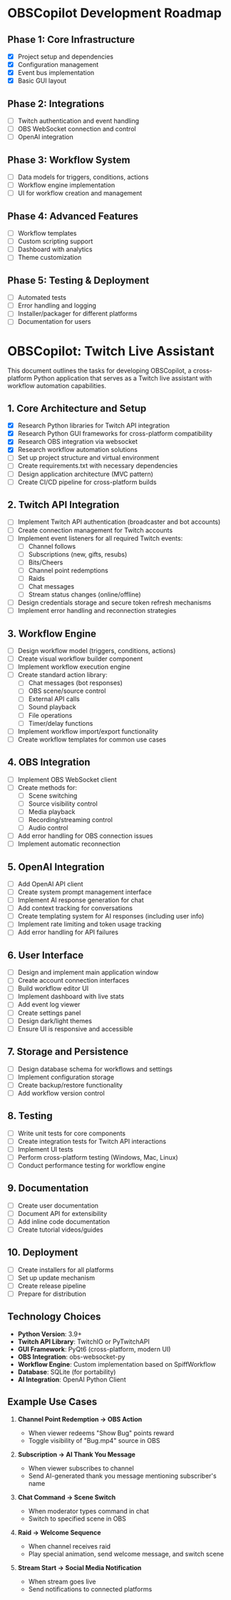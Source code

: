 # OBSCopilot Development Roadmap

## Phase 1: Core Infrastructure
- [x] Project setup and dependencies
- [x] Configuration management
- [x] Event bus implementation
- [x] Basic GUI layout

## Phase 2: Integrations
- [ ] Twitch authentication and event handling
- [ ] OBS WebSocket connection and control
- [ ] OpenAI integration

## Phase 3: Workflow System
- [ ] Data models for triggers, conditions, actions
- [ ] Workflow engine implementation
- [ ] UI for workflow creation and management

## Phase 4: Advanced Features
- [ ] Workflow templates
- [ ] Custom scripting support
- [ ] Dashboard with analytics
- [ ] Theme customization

## Phase 5: Testing & Deployment
- [ ] Automated tests
- [ ] Error handling and logging
- [ ] Installer/packager for different platforms
- [ ] Documentation for users

# OBSCopilot: Twitch Live Assistant

This document outlines the tasks for developing OBSCopilot, a cross-platform Python application that serves as a Twitch live assistant with workflow automation capabilities.

## 1. Core Architecture and Setup

- [x] Research Python libraries for Twitch API integration
- [x] Research Python GUI frameworks for cross-platform compatibility
- [x] Research OBS integration via websocket
- [x] Research workflow automation solutions
- [ ] Set up project structure and virtual environment
- [ ] Create requirements.txt with necessary dependencies
- [ ] Design application architecture (MVC pattern)
- [ ] Create CI/CD pipeline for cross-platform builds

## 2. Twitch API Integration

- [ ] Implement Twitch API authentication (broadcaster and bot accounts)
- [ ] Create connection management for Twitch accounts
- [ ] Implement event listeners for all required Twitch events:
  - [ ] Channel follows
  - [ ] Subscriptions (new, gifts, resubs)
  - [ ] Bits/Cheers
  - [ ] Channel point redemptions
  - [ ] Raids
  - [ ] Chat messages
  - [ ] Stream status changes (online/offline)
- [ ] Design credentials storage and secure token refresh mechanisms
- [ ] Implement error handling and reconnection strategies

## 3. Workflow Engine

- [ ] Design workflow model (triggers, conditions, actions)
- [ ] Create visual workflow builder component
- [ ] Implement workflow execution engine
- [ ] Create standard action library:
  - [ ] Chat messages (bot responses)
  - [ ] OBS scene/source control
  - [ ] External API calls
  - [ ] Sound playback
  - [ ] File operations
  - [ ] Timer/delay functions
- [ ] Implement workflow import/export functionality
- [ ] Create workflow templates for common use cases

## 4. OBS Integration

- [ ] Implement OBS WebSocket client
- [ ] Create methods for:
  - [ ] Scene switching
  - [ ] Source visibility control
  - [ ] Media playback
  - [ ] Recording/streaming control
  - [ ] Audio control
- [ ] Add error handling for OBS connection issues
- [ ] Implement automatic reconnection

## 5. OpenAI Integration

- [ ] Add OpenAI API client
- [ ] Create system prompt management interface
- [ ] Implement AI response generation for chat
- [ ] Add context tracking for conversations
- [ ] Create templating system for AI responses (including user info)
- [ ] Implement rate limiting and token usage tracking
- [ ] Add error handling for API failures

## 6. User Interface

- [ ] Design and implement main application window
- [ ] Create account connection interfaces
- [ ] Build workflow editor UI
- [ ] Implement dashboard with live stats
- [ ] Add event log viewer
- [ ] Create settings panel
- [ ] Design dark/light themes
- [ ] Ensure UI is responsive and accessible

## 7. Storage and Persistence

- [ ] Design database schema for workflows and settings
- [ ] Implement configuration storage
- [ ] Create backup/restore functionality
- [ ] Add workflow version control

## 8. Testing

- [ ] Write unit tests for core components
- [ ] Create integration tests for Twitch API interactions
- [ ] Implement UI tests
- [ ] Perform cross-platform testing (Windows, Mac, Linux)
- [ ] Conduct performance testing for workflow engine

## 9. Documentation

- [ ] Create user documentation
- [ ] Document API for extensibility
- [ ] Add inline code documentation
- [ ] Create tutorial videos/guides

## 10. Deployment

- [ ] Create installers for all platforms
- [ ] Set up update mechanism
- [ ] Create release pipeline
- [ ] Prepare for distribution

## Technology Choices

- **Python Version**: 3.9+
- **Twitch API Library**: TwitchIO or PyTwitchAPI
- **GUI Framework**: PyQt6 (cross-platform, modern UI)
- **OBS Integration**: obs-websocket-py 
- **Workflow Engine**: Custom implementation based on SpiffWorkflow
- **Database**: SQLite (for portability)
- **AI Integration**: OpenAI Python Client

## Example Use Cases

1. **Channel Point Redemption → OBS Action**
   - When viewer redeems "Show Bug" points reward
   - Toggle visibility of "Bug.mp4" source in OBS

2. **Subscription → AI Thank You Message**
   - When viewer subscribes to channel
   - Send AI-generated thank you message mentioning subscriber's name

3. **Chat Command → Scene Switch**
   - When moderator types command in chat
   - Switch to specified scene in OBS

4. **Raid → Welcome Sequence**
   - When channel receives raid
   - Play special animation, send welcome message, and switch scene

5. **Stream Start → Social Media Notification**
   - When stream goes live
   - Send notifications to connected platforms
